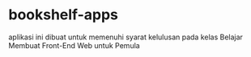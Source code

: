 # bookshelf-apps
aplikasi ini dibuat untuk memenuhi syarat kelulusan pada kelas Belajar Membuat Front-End Web untuk Pemula 
